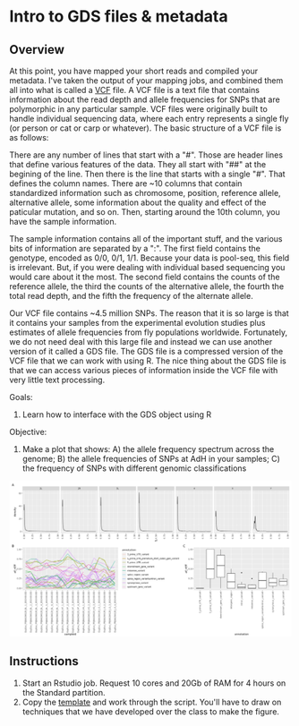 # **Intro to GDS files & metadata**

## Overview

At this point, you have mapped your short reads and compiled your metadata. I've taken the output of your mapping jobs, and combined them all into what is called a [VCF](https://en.wikipedia.org/wiki/Variant_Call_Format) file. A VCF file is a text file that contains information about the read depth and allele frequencies for SNPs that are polymorphic in any particular sample. VCF files were originally built to handle individual sequencing data, where each entry represents a single fly (or person or cat or carp or whatever). The basic structure of a VCF file is as follows:

There are any number of lines that start with a "#". Those are header lines that define various features of the data. They all start with "##" at the begining of the line. Then there is the line that starts with a single "#". That defines the column names. There are ~10 columns that contain standardized information such as chromosome, position, reference allele, alternative allele, some information about the quality and effect of the paticular mutation, and so on. Then, starting around the 10th column, you have the sample information.

The sample information contains all of the important stuff, and the various bits of information are separated by a ":". The first field contains the genotype, encoded as 0/0, 0/1, 1/1. Because your data is pool-seq, this field is irrelevant. But, if you were dealing with individual based sequencing you would care about it the most. The second field contains the counts of the reference allele, the third the counts of the alternative allele, the fourth the total read depth, and the fifth the frequency of the alternate allele.

Our VCF file contains ~4.5 million SNPs. The reason that it is so large is that it contains your samples from the experimental evolution studies plus estimates of allele frequencies from fly populations worldwide. Fortunately, we do not need deal with this large file and instead we can use another version of it called a GDS file. The GDS file is a compressed version of the VCF file that we can work with using R. The nice thing about the GDS file is that we can access various pieces of information inside the VCF file with very little text processing.


Goals:
1. Learn how to interface with the GDS object using R

Objective:
1. Make a plot that shows: A) the allele frequency spectrum across the genome; B) the allele frequencies of SNPs at AdH in your samples; C) the frequency of SNPs with different genomic classifications
<p align="center">
  <img src="/Module_6/images/gds_plot.jpeg" width="1000"/>
</p>


## Instructions
1. Start an Rstudio job. Request 10 cores and 20Gb of RAM for 4 hours on the Standard partition.
2. Copy the [template](/Module_5/gds_intro_template.R) and work through the script. You'll have to draw on techniques that we have developed over the class to make the figure.
